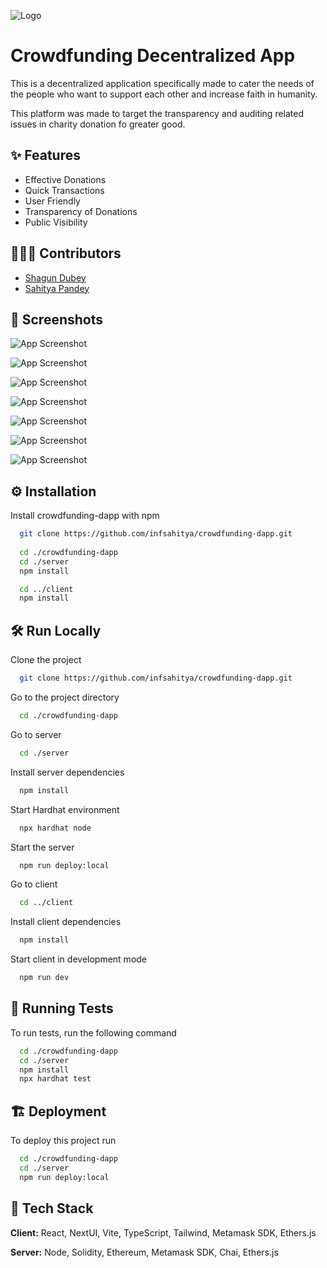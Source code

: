 
![Logo](https://socialify.git.ci/infsahitya/crowdfunding-dapp/image?description=1&descriptionEditable=Donate%20Money%20%F0%9F%92%B5%20Spread%20Humanity%20%F0%9F%98%87&forks=1&issues=1&language=1&logo=https%3A%2F%2Fwww.svgrepo.com%2Fshow%2F299703%2Fdollar-coin.svg&name=1&owner=1&pulls=1&stargazers=1&theme=Auto)


# Crowdfunding Decentralized App

This is a decentralized application specifically made to cater the needs of the people who want to support each other and increase faith in humanity.

This platform was made to target the transparency and auditing related issues in charity donation fo greater good.


## ✨ Features

- Effective Donations
- Quick Transactions
- User Friendly
- Transparency of Donations
- Public Visibility


## 🧑🏻‍🔬 Contributors

- [Shagun Dubey](https://github.com/shagunDubey1)
- [Sahitya Pandey](https://github.com/infsahitya)


## 📸 Screenshots

![App Screenshot](https://raw.githubusercontent.com/infsahitya/crowdfunding-dapp/main/client/src/assets/Screenshot%202024-05-30%20061829.png)

![App Screenshot](https://raw.githubusercontent.com/infsahitya/crowdfunding-dapp/main/client/src/assets/Screenshot%20(80).png)

![App Screenshot](https://raw.githubusercontent.com/infsahitya/crowdfunding-dapp/main/client/src/assets/Screenshot%20(81).png)

![App Screenshot](https://raw.githubusercontent.com/infsahitya/crowdfunding-dapp/main/client/src/assets/Screenshot%20(82).png)

![App Screenshot](https://raw.githubusercontent.com/infsahitya/crowdfunding-dapp/main/client/src/assets/Screenshot%20(83).png)

![App Screenshot](https://raw.githubusercontent.com/infsahitya/crowdfunding-dapp/main/client/src/assets/Screenshot%20(86).png)

![App Screenshot](https://raw.githubusercontent.com/infsahitya/crowdfunding-dapp/main/client/src/assets/Screenshot%202024-05-31%20013058.png)


## ⚙️ Installation

Install crowdfunding-dapp with npm

```bash
  git clone https://github.com/infsahitya/crowdfunding-dapp.git
  
  cd ./crowdfunding-dapp
  cd ./server
  npm install

  cd ../client
  npm install
```
    
## 🛠️ Run Locally

Clone the project

```bash
  git clone https://github.com/infsahitya/crowdfunding-dapp.git
```

Go to the project directory

```bash
  cd ./crowdfunding-dapp
```

Go to server

```bash
  cd ./server
```

Install server dependencies

```bash
  npm install
```

Start Hardhat environment

```bash
  npx hardhat node
```

Start the server

```bash
  npm run deploy:local
```

Go to client

```bash
  cd ../client
```

Install client dependencies

```bash
  npm install
```

Start client in development mode

```bash
  npm run dev
```


## 🧪 Running Tests

To run tests, run the following command

```bash
  cd ./crowdfunding-dapp
  cd ./server
  npm install
  npx hardhat test
```


## 🏗️ Deployment

To deploy this project run

```bash
  cd ./crowdfunding-dapp
  cd ./server
  npm run deploy:local
```


## 🔦 Tech Stack

**Client:** React, NextUI, Vite, TypeScript, Tailwind, Metamask SDK, Ethers.js

**Server:** Node, Solidity, Ethereum, Metamask SDK, Chai, Ethers.js

